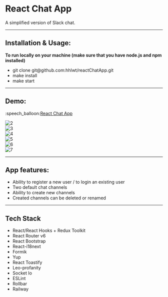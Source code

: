 <h1>React Chat App</h1>
<p>A simplified version of Slack chat.</p>
<hr>
<h2>Installation & Usage:</h2>
<b>To run locally on your machine (make sure that you have node.js and npm installed)</b>
<ul>
  <li>git clone git@github.com:hhlwt/reactChatApp.git</li>
  <li>make install</li>
  <li>make start</li>
</ul>
<hr>
<h2>Demo:</h2>
:speech_balloon:<a href="https://reactchatapp.up.railway.app">React Chat App</a>

![2](https://user-images.githubusercontent.com/103096812/214116272-72945381-45f2-48fc-b462-10929f027387.png)<br>
![3](https://user-images.githubusercontent.com/103096812/214116279-24374c47-4446-4a88-9f34-b3c53badd109.png)<br>
![4](https://user-images.githubusercontent.com/103096812/214116285-ff016db0-6f24-4c9a-9ecd-73a1ce99d7e5.png)<br>
![5](https://user-images.githubusercontent.com/103096812/214116287-8d1e2468-6661-4e19-ae0f-33c881f119f7.png)<br>
![6](https://user-images.githubusercontent.com/103096812/214116289-b795c598-bb2b-4c35-af1e-4420c4430fd0.png)<br>
![7](https://user-images.githubusercontent.com/103096812/214116291-5eaab197-9a70-4ce1-b052-34b65ac3cd0e.png)<br>

<hr>
<h2>App features:</h2>
<ul>
  <li>Ability to register a new user / to login an existing user</li>
  <li>Two default chat channels</li>
  <li>Ability to create new channels</li>
  <li>Created channels can be deleted or renamed</li>
</ul>
<hr>
<h2>Tech Stack</h2>
<ul>
  <li>React/React Hooks + Redux Toolkit</li>
  <li>React Router v6</li>
  <li>React Bootstrap</li>
  <li>React-i18next</li>
  <li>Formik</li>
  <li>Yup</li>
  <li>React Toastify</li>
  <li>Leo-profanity</li>
  <li>Socket Io</li>
  <li>ESLint</li>
  <li>Rollbar</li>
  <li>Railway</li>
</ul>
